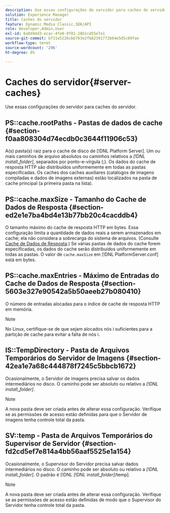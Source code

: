 ```yaml
---
description: Use essas configurações do servidor para caches do servidor.
solution: Experience Manager
title: Caches do servidor
feature: Dynamic Media Classic,SDK/API
role: Developer,Admin,User
exl-id: 6a8d44d3-ecac-4fe0-9f81-28b1cd55e7e1
source-git-commit: bf31e5226cbb763e2fb82391772b64e5d5c89fae
workflow-type: tm+mt
source-wordcount: '296'
ht-degree: 0%

---
```


# Caches do servidor{#server-caches}

Use essas configurações do servidor para caches do servidor.

## PS::cache.rootPaths - Pastas de dados de cache {#section-f0aa808304d74ecdb0c3644f11906c53}

A(s) pasta(s) raiz para o cache de disco de [!DNL Platform Server]. Um ou mais caminhos de arquivo absolutos ou caminhos relativos a *[!DNL install_folder]*, separados por ponto-e-vírgula (;). Os dados do cache de resposta HTTP são distribuídos uniformemente em todas as pastas especificadas. Os caches dos caches auxiliares (catálogos de imagens compiladas e dados de imagens externas) estão localizados na pasta de cache principal (a primeira pasta na lista).

## PS::cache.maxSize - Tamanho do Cache de Dados de Resposta {#section-ed2e1e7ba4bd4e13b77bb20c4cacddb4}

O tamanho máximo do cache de resposta HTTP em bytes. Essa configuração limita a quantidade de dados reais a serem armazenados em cache; ela não considera a sobrecarga do sistema de arquivos. (Consulte [Cache de Dados de Resposta](../../../../is-api/image-serving-api-ref/c-configuration-and-administration/c-data-caches/c-response-data-cache.md#concept-81ea996c242441f2a69f7e9d9b3a29ca).) Se várias pastas de dados do cache forem especificadas, os dados do cache serão distribuídos uniformemente em todas as pastas. O valor de `cache.maxSize` em [!DNL PlatformServer.conf] está em bytes.

## PS::cache.maxEntries - Máximo de Entradas do Cache de Dados de Resposta {#section-5603e327e90542a5b50aeeb27b080410}

O número de entradas alocadas para o índice de cache de resposta HTTP em memória.

>[!NOTE]
>
>No Linux, certifique-se de que sejam alocados nós i suficientes para a partição de cache para evitar a falta de nós i.

## IS::TempDirectory - Pasta de Arquivos Temporários do Servidor de Imagens {#section-42ea1e7a68c444878f7245c5bbcb1672}

Ocasionalmente, o Servidor de imagens precisa salvar os dados intermediários no disco. O caminho pode ser absoluto ou relativo a *[!DNL install_folder]*.

>[!NOTE]
>
>A nova pasta deve ser criada antes de alterar essa configuração. Verifique se as permissões de acesso estão definidas para que o Servidor de imagens tenha controle total da pasta.

## SV::temp - Pasta de Arquivos Temporários do Supervisor de Servidor {#section-fd2cd5ef7e814a4bb56aaf5525e1a154}

Ocasionalmente, o Supervisor do Servidor precisa salvar dados intermediários no disco. O caminho pode ser absoluto ou relativo a *[!DNL install_folder]*. O padrão é [!DNL *[!DNL install_folder]*/temp].

>[!NOTE]
>
>A nova pasta deve ser criada antes de alterar essa configuração. Verifique se as permissões de acesso estão definidas de modo que o Supervisor do Servidor tenha controle total da pasta.
